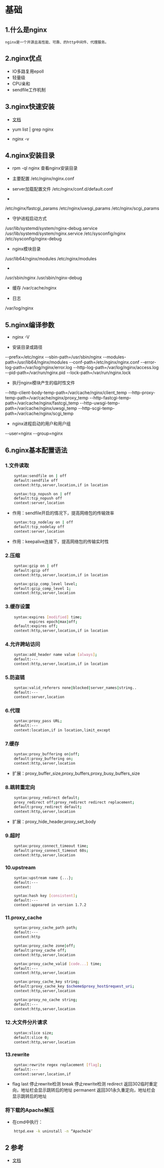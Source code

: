 # 基础

## 1.什么是nginx

    nginx是一个开源且高性能、可靠、的http中间件、代理服务。

## 2.nginx优点

* IO多路复用epoll
* 轻量级
* CPU亲和
* sendfile工作机制

## 3.nginx快速安装

* [文档](http://nginx.org/en/linux_packages.html#RHEL-CentOS)

* yum list | grep nginx

* nginx -v

## 4.nginx安装目录

* rpm -ql nginx  查看nginx安装目录

* 主要配置
/etc/nginx/nginx.conf
* server加载配置文件
/etc/nginx/conf.d/default.conf 
*    
/etc/nginx/fastcgi_params
/etc/nginx/uwsgi_params
/etc/nginx/scgi_params

* 守护进程启动方式

/usr/lib/systemd/system/nginx-debug.service  
/usr/lib/systemd/system/nginx.service
/etc/sysconfig/nginx
/etc/sysconfig/nginx-debug

* nginx模块目录

/usr/lib64/nginx/modules
/etc/nginx/modules

* 

/usr/sbin/nginx
/usr/sbin/nginx-debug

* 缓存
/var/cache/nginx

* 日志

/var/log/nginx

## 5.nginx编译参数

* nginx -V

* 安装目录或路径

--prefix=/etc/nginx
--sbin-path=/usr/sbin/nginx
--modules-path=/usr/lib64/nginx/modules
--conf-path=/etc/nginx/nginx.conf
--error-log-path=/var/log/nginx/error.log
--http-log-path=/var/log/nginx/access.log
--pid-path=/var/run/nginx.pid
--lock-path=/var/run/nginx.lock

* 执行nginx模块产生的临时性文件

--http-client-body-temp-path=/var/cache/nginx/client_temp
--http-proxy-temp-path=/var/cache/nginx/proxy_temp
--http-fastcgi-temp-path=/var/cache/nginx/fastcgi_temp
--http-uwsgi-temp-path=/var/cache/nginx/uwsgi_temp
--http-scgi-temp-path=/var/cache/nginx/scgi_temp

* nginx进程启动的用户和用户组

--user=nginx
--group=nginx

## 6.nginx基本配置语法

### 1.文件读取

```bash
    syntax:sendfile on | off
    default:sendfile off
    context:http,server,location,if in location
```

```bash
    syntax:tcp_nopush on | off
    default:tcp_nopush off
    context:server,location
```
* 作用：sendfile开启的情况下，提高网络包的传输效率


```bash
    syntax:tcp_nodelay on | off
    default:tcp_nodelay off
    context:server,location
```
* 作用：keepalive连接下，提高网络包的传输实时性

### 2.压缩

```bash
    syntax:gzip on | off
    default:gzip off
    context:http,server,location,if in location
```

```bash
    syntax:gzip_comp_level level;
    default:gzip_comp_level 1;
    context:http,server,location
```

### 3.缓存设置

```bash
    syntax:expires [modified] time;
           expires epoch|max|off;
    default:expires off;
    context:http,server,location,if in location
```

### 4.允许跨站访问

```bash
    syntax:add_header name value [always];
    default:---
    context:http,server,location,if in location
```

### 5.防盗链

```bash
    syntax:valid_referers none|blocked|server_names|string..
    default:---
    context:server,location
```

### 6.代理

```bash
    syntax:proxy_pass URL;
    default:---
    context:location,if in location,limit_except
```

### 7.缓存

```bash
    syntax:proxy_buffering on|off;
    default:proxy_buffering on;
    context:http,server,location
```
* 扩展：proxy_buffer_size,proxy_buffers,proxy_busy_buffers_size

### 8.跳转重定向

```bash
    syntax:proxy_redirect default;
    proxy_redirect off;proxy_redirect redirect replacement;
    default:proxy_redirect default;
    context:http,server,location
```
* 扩展：proxy_hide_header,proxy_set_body

### 9.超时

```bash
    syntax:proxy_connect_timeout time;
    default:proxy_connect_timeout 60s;
    context:http,server,location
```

### 10.upstream

```bash
    syntax:upstream name {...};
    default:---
    context:
```

```bash
    syntax:hash key [consistent];
    default:---
    context:appeared in version 1.7.2
```

### 11.proxy_cache

```bash
    syntax:proxy_cache_path path;
    default:---
    context:http
```

```bash
    syntax:proxy_cache zone|off;
    default:proxy_cache off;
    context:http,server,location
```

```bash
    syntax:proxy_cache_valid [code...] time;
    default:---
    context:http,server,location
```

```bash
    syntax:proxy_cache_key string;
    default:proxy_cache_key $scheme$proxy_host$request_uri;
    context:http,server,location
```

```bash
    syntax:proxy_no_cache string;
    default:---
    context:http,server,location
```

### 12.大文件分片请求

```bash
    syntax:slice size;
    default:slice 0;
    context:http,server,location
```

### 13.rewrite

```bash
    syntax:rewrite regex replacement [flag];
    default:---
    context:server,location,if
```
* flag
last         停止rewrite检测
break        停止rewrite检测
redirect     返回302临时重定向，地址栏会显示跳转后的地址
permanent    返回301永久重定向，地址栏会显示跳转后的地址
 

### 将下载的Apache解压

* 在cmd中执行：
```bash
    httpd.exe -k uninstall -n “Apache24″
```

## 2 参考

* [文档](https://blog.csdn.net/qq_32144341/article/details/51532207)

